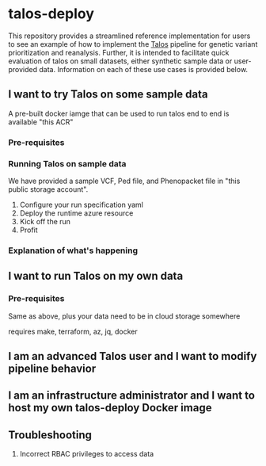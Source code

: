 # talos-deploy

This repository provides a streamlined reference implementation for users to see an example of how to implement the [Talos](https://github.com/populationgenomics/talos) pipeline for genetic variant prioritization and reanalysis. Further, it is intended to facilitate quick evaluation of talos on small datasets, either synthetic sample data or user-provided data. Information on each of these use cases is provided below.

## I want to try Talos on some sample data

A pre-built docker iamge that can be used to run talos end to end is available "this ACR"

### Pre-requisites

### Running Talos on sample data

We have provided a sample VCF, Ped file, and Phenopacket file in "this public storage account".

1. Configure your run specification yaml
2. Deploy the runtime azure resource
3. Kick off the run
4. Profit

### Explanation of what's happening

## I want to run Talos on my own data

### Pre-requisites

Same as above, plus your data need to be in cloud storage somewhere

requires make, terraform, az, jq, docker

## I am an advanced Talos user and I want to modify pipeline behavior

## I am an infrastructure administrator and I want to host my own talos-deploy Docker image

## Troubleshooting

1. Incorrect RBAC privileges to access data